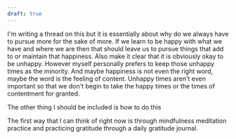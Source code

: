 ```yaml
---
draft: true
---
```


I'm writing a thread on this but it is essentially about why do we always have to pursue more for the sake of more. If we learn to be happy with what we have and where we are then that should leave us to pursue things that add to or maintain that happiness. Also make it clear that it is obviously okay to be unhappy. However myself personally prefers to keep those unhappy times as the minority. And maybe happiness is not even the right word, maybe the word is the feeling of content. Unhappy times aren't even important so that we don't begin to take the happy times or the times of contentment for granted.

The other thing I should be included is how to do this

The first way that I can think of right now is through mindfulness meditation practice and practicing gratitude through a daily gratitude journal.

